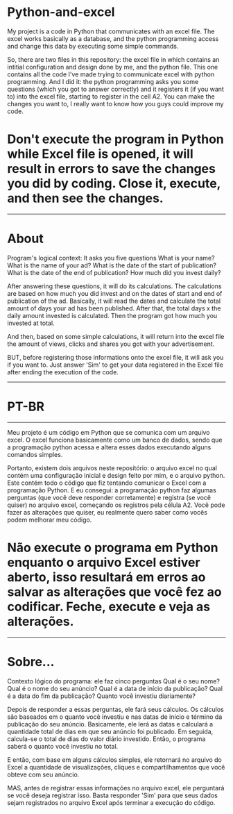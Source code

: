 # Python-and-excel
My project is a code in Python that communicates with an excel file. The excel works basically as a database, and the python programming access and change this data by executing some simple commands.

So, there are two files in this repository: the excel file in which contains an intitial configuration and design done by me, and the python file. This one contains all the code I've made trying to communicate excel with python programming. And I did it: the python programming asks you some questions (which you got to answer correctly) and it registers it (if you want to) into the excel file, starting to register in the cell A2. You can make the changes you want to, I really want to know how you guys could improve my code.

# Don't execute the program in Python while Excel file is opened, it will result in errors to save the changes you did by coding. Close it, execute, and then see the changes.

----------

# About

Program's logical context: It asks you five questions
What is your name?
What is the name of your ad?
What is the date of the start of publication?
What is the date of the end of publication?
How much did you invest daily?

After answering these questions, it will do its calculations.
The calculations are based on how much you did invest and on the dates of start and end of publication of the ad.
Basically, it will read the dates and calculate the total amount of days your ad has been published.
After that, the total days x the daily amount invested is calculated. Then the program got how much you invested at total.

And then, based on some simple calculations, it will return into the excel file the amount of views, clicks and shares you got with your advertisement.

BUT, before registering those informations onto the excel file, it will ask you if you want to. Just answer 'Sim' to get your data registered in the Excel file after
ending the execution of the code.

----------

# PT-BR

----------

Meu projeto é um código em Python que se comunica com um arquivo excel. O excel funciona basicamente como um banco de dados, sendo que a programação python acessa e altera esses dados executando alguns comandos simples.

Portanto, existem dois arquivos neste repositório: o arquivo excel no qual contém uma configuração inicial e design feito por mim, e o arquivo python. Este contém todo o código que fiz tentando comunicar o Excel com a programação Python. E eu consegui: a programação python faz algumas perguntas (que você deve responder corretamente) e registra (se você quiser) no arquivo excel, começando os registros pela célula A2. Você pode fazer as alterações que quiser, eu realmente quero saber como vocês podem melhorar meu código.

# Não execute o programa em Python enquanto o arquivo Excel estiver aberto, isso resultará em erros ao salvar as alterações que você fez ao codificar. Feche, execute e veja as alterações.

----------

# Sobre...

Contexto lógico do programa: ele faz cinco perguntas
Qual é o seu nome?
Qual é o nome do seu anúncio?
Qual é a data de início da publicação?
Qual é a data do fim da publicação?
Quanto você investiu diariamente?

Depois de responder a essas perguntas, ele fará seus cálculos.
Os cálculos são baseados em o quanto você investiu e nas datas de início e término da publicação do seu anúncio.
Basicamente, ele lerá as datas e calculará a quantidade total de dias em que seu anúncio foi publicado.
Em seguida, calcula-se o total de dias do valor diário investido. Então, o programa saberá o quanto você investiu no total.

E então, com base em alguns cálculos simples, ele retornará no arquivo do Excel a quantidade de visualizações, cliques e compartilhamentos que você obteve com seu anúncio.

MAS, antes de registrar essas informações no arquivo excel, ele perguntará se você deseja registrar isso. Basta responder 'Sim' para que seus dados sejam registrados no arquivo Excel após terminar a execução do código.

